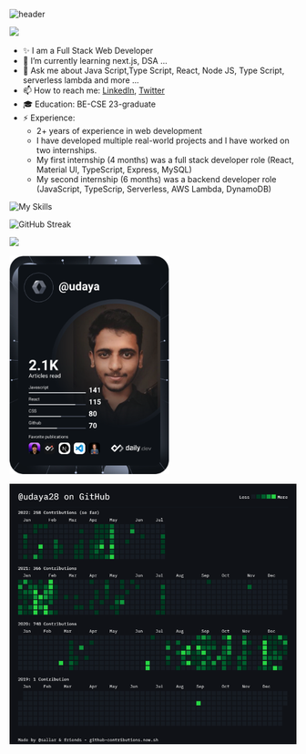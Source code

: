 ![header](https://capsule-render.vercel.app/api?type=waving&color=auto&height=300&section=header&text=Udaya%20M&fontSize=90&animation=fadeIn&fontAlignY=30&desc=I%20am%20a%20Full%20Stack%20Web%20Developer&descAlignY=51&descAlign=62)
<!-- https://github.com/kyechan99/capsule-render -->
![](https://komarev.com/ghpvc/?username=udaya28&style=flat-square)
- ✨ I am a Full Stack Web Developer
- 🌱 I’m currently learning next.js, DSA ...
- 💬 Ask me about Java Script,Type Script, React, Node JS, Type Script, serverless lambda and more ...
- 📫 How to reach me: [LinkedIn](https://www.linkedin.com/in/udaya28/), [Twitter](https://twitter.com/udaya28_)
- 🎓 Education: BE-CSE 23-graduate
- ⚡ Experience: 
  - 2+ years of experience in web development
  - I have developed multiple real-world projects and I  have worked on two internships. 
  - My first internship (4 months) was a full stack developer role (React, Material UI, TypeScript, Express, MySQL)
  - My second internship (6 months) was a backend developer role (JavaScript, TypeScrip, Serverless, AWS Lambda, DynamoDB)



![My Skills](https://skillicons.dev/icons?i=js,html,css,ts,react,nodejs,express,materialui,nextjs,dynamodb,aws,bootstrap,firebase,git,vscode)
<!-- https://github.com/tandpfun/skill-icons -->

![GitHub Streak](https://github-readme-streak-stats.herokuapp.com/?user=udaya28&theme=dark) 

![](https://github-profile-summary-cards.vercel.app/api/cards/profile-details?username=udaya28&theme=default)

<a href="https://app.daily.dev/udaya"><img src="devcard.svg" width="280" alt="Udaya's Dev Card"/></a>

<!-- https://github.com/DenverCoder1/github-readme-streak-stats -->

![](contributions.png)
<!-- https://github-contributions.vercel.app/ -->
